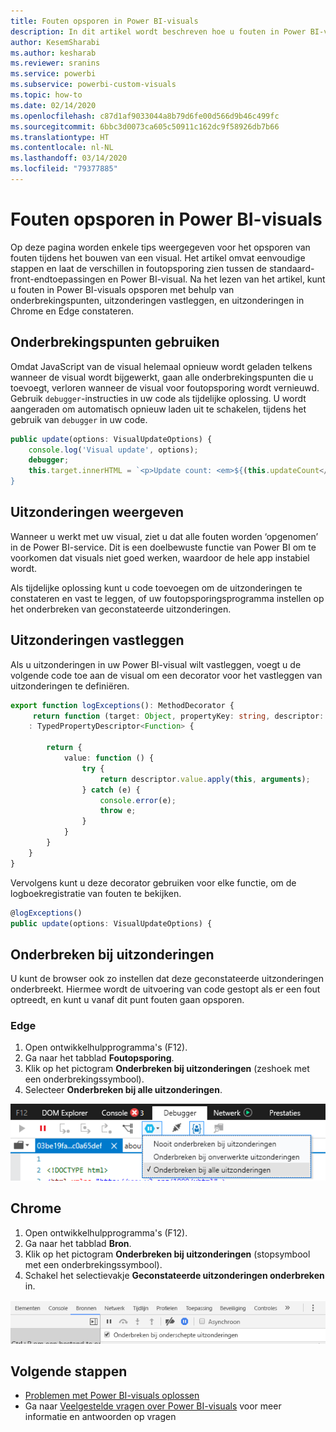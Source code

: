 ```yaml
---
title: Fouten opsporen in Power BI-visuals
description: In dit artikel wordt beschreven hoe u fouten in Power BI-visuals opspoort.
author: KesemSharabi
ms.author: kesharab
ms.reviewer: sranins
ms.service: powerbi
ms.subservice: powerbi-custom-visuals
ms.topic: how-to
ms.date: 02/14/2020
ms.openlocfilehash: c87d1af9033044a8b79d6fe00d566d9b46c499fc
ms.sourcegitcommit: 6bbc3d0073ca605c50911c162dc9f58926db7b66
ms.translationtype: HT
ms.contentlocale: nl-NL
ms.lasthandoff: 03/14/2020
ms.locfileid: "79377885"
---
```

# <a name="how-to-debug-power-bi-visuals"></a>Fouten opsporen in Power BI-visuals

Op deze pagina worden enkele tips weergegeven voor het opsporen van fouten tijdens het bouwen van een visual. Het artikel omvat eenvoudige stappen en laat de verschillen in foutopsporing zien tussen de standaard-front-endtoepassingen en Power BI-visual.
Na het lezen van het artikel, kunt u fouten in Power BI-visuals opsporen met behulp van onderbrekingspunten, uitzonderingen vastleggen, en uitzonderingen in Chrome en Edge constateren.

## <a name="using-breakpoints"></a>Onderbrekingspunten gebruiken

Omdat JavaScript van de visual helemaal opnieuw wordt geladen telkens wanneer de visual wordt bijgewerkt, gaan alle onderbrekingspunten die u toevoegt, verloren wanneer de visual voor foutopsporing wordt vernieuwd. Gebruik `debugger`-instructies in uw code als tijdelijke oplossing. U wordt aangeraden om automatisch opnieuw laden uit te schakelen, tijdens het gebruik van `debugger` in uw code.

```typescript
public update(options: VisualUpdateOptions) {
    console.log('Visual update', options);
    debugger;
    this.target.innerHTML = `<p>Update count: <em>${(this.updateCount</em></p>`;
}
```


## <a name="showing-exceptions"></a>Uitzonderingen weergeven

Wanneer u werkt met uw visual, ziet u dat alle fouten worden ‘opgenomen’ in de Power BI-service. Dit is een doelbewuste functie van Power BI om te voorkomen dat visuals niet goed werken, waardoor de hele app instabiel wordt.

Als tijdelijke oplossing kunt u code toevoegen om de uitzonderingen te constateren en vast te leggen, of uw foutopsporingsprogramma instellen op het onderbreken van geconstateerde uitzonderingen.


## <a name="log-exceptions"></a>Uitzonderingen vastleggen

Als u uitzonderingen in uw Power BI-visual wilt vastleggen, voegt u de volgende code toe aan de visual om een decorator voor het vastleggen van uitzonderingen te definiëren.

```typescript
export function logExceptions(): MethodDecorator {
     return function (target: Object, propertyKey: string, descriptor: TypedPropertyDescriptor<Function>)
    : TypedPropertyDescriptor<Function> {
            
        return {
            value: function () {
                try {
                    return descriptor.value.apply(this, arguments);
                } catch (e) {
                    console.error(e);
                    throw e;
                }
            }
        }
    }
}
```
Vervolgens kunt u deze decorator gebruiken voor elke functie, om de logboekregistratie van fouten te bekijken.

```typescript
@logExceptions()
public update(options: VisualUpdateOptions) {
```

## <a name="break-on-exceptions"></a>Onderbreken bij uitzonderingen

U kunt de browser ook zo instellen dat deze geconstateerde uitzonderingen onderbreekt. Hiermee wordt de uitvoering van code gestopt als er een fout optreedt, en kunt u vanaf dit punt fouten gaan opsporen.

### <a name="edge"></a>Edge

1. Open ontwikkelhulpprogramma's (F12).
2. Ga naar het tabblad **Foutopsporing**.
3. Klik op het pictogram **Onderbreken bij uitzonderingen** (zeshoek met een onderbrekingssymbool).
4. Selecteer **Onderbreken bij alle uitzonderingen**.

![Gegevensrolvelden](media/visuals-how-to-debug/how-to-debug-edge.png)

## <a name="chrome"></a>Chrome

1. Open ontwikkelhulpprogramma's (F12).
2. Ga naar het tabblad **Bron**.
3. Klik op het pictogram **Onderbreken bij uitzonderingen** (stopsymbool met een onderbrekingssymbool).
4. Schakel het selectievakje **Geconstateerde uitzonderingen onderbreken** in.

![Gegevensrolvelden](media/visuals-how-to-debug/how-to-debug-chrome.png)

## <a name="next-steps"></a>Volgende stappen
* [Problemen met Power BI-visuals oplossen](power-bi-custom-visuals-troubleshoot.md)
* Ga naar [Veelgestelde vragen over Power BI-visuals](power-bi-custom-visuals-faq.md#organizational-power-bi-visuals) voor meer informatie en antwoorden op vragen
